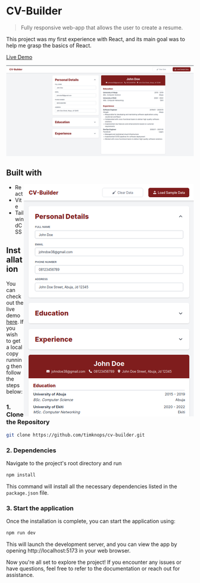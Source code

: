 # CV-Builder

> Fully responsive web-app that allows the user to create a resume. 

This project was my first experience with React, and its main goal was to help me grasp the basics of React.

[Live Demo](www.exmample.com)

![Desktop project screenshot][cv-builder-screenshot-full]


## Built with

<img src="src/assets/cv-builder-screenshot-mobile.png" align="right" />

- React
- Vite
- TailwindCSS


## Installation
You can check out the live demo [here](www.exmample.com). If you wish to get a local copy running then follow the steps below:

### 1. Clone the Repository

```bash
git clone https://github.com/timknops/cv-builder.git
```

### 2. Dependencies
Navigate to the project's root directory and run

```bash
npm install
```
This command will install all the necessary dependencies listed in the `package.json` file.

### 3. Start the application
Once the installation is complete, you can start the application using:

```bash
npm run dev
```
This will launch the development server, and you can view the app by opening http://localhost:5173 in your web browser.

Now you're all set to explore the project! If you encounter any issues or have questions, feel free to refer to the documentation or reach out for assistance.




[cv-builder-screenshot-full]: src/assets/cv-builder-screenshot-full.png
